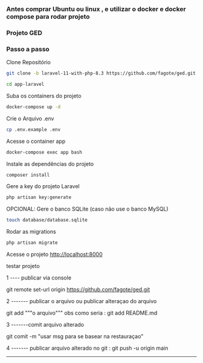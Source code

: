 ### Antes comprar Ubuntu ou linux , e utilizar o docker e docker compose para rodar projeto 

### Projeto GED ### 

### Passo a passo
Clone Repositório
```sh
git clone -b laravel-11-with-php-8.3 https://github.com/fagote/ged.git app-laravel
```
```sh
cd app-laravel
```

Suba os containers do projeto
```sh
docker-compose up -d
```


Crie o Arquivo .env
```sh
cp .env.example .env
```

Acesse o container app
```sh
docker-compose exec app bash
```


Instale as dependências do projeto
```sh
composer install
```

Gere a key do projeto Laravel
```sh
php artisan key:generate
```

OPCIONAL: Gere o banco SQLite (caso não use o banco MySQL)
```sh
touch database/database.sqlite
```

Rodar as migrations
```sh
php artisan migrate
```

Acesse o projeto
[http://localhost:8000](http://localhost:8000)

testar projeto 


1 ---- publicar via console 

git remote set-url origin https://github.com/fagote/ged.git 

2 ------- publicar o arquivo ou publicar alteraçao do arquivo

git add """o arquivo"""
obs como seria : git add README.md

3 -------comit arquivo alterado 

git comit -m "usar msg para se basear na restauraçao"

4 ------- publicar arquivo alterado no git  : git push -u origin main

--------


